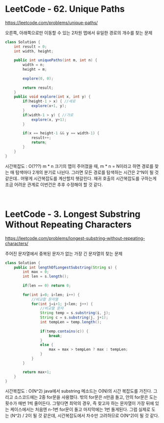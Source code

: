 # LeetCode - 62. Unique Paths

https://leetcode.com/problems/unique-paths/
  
오른쪽, 아래쪽으로만 이동할 수 있는 2차원 맵에서 유일한 경로의 개수를 찾는 문제

```Java
class Solution {
    int result = 0;
    int width, height;
    
    public int uniquePaths(int m, int n) {
        width = n;
        height = m;
        
        explore(0, 0);
        
        return result;
    }
    public void explore(int x, int y) {
        if(height-1 > x) { //세로
            explore(x+1, y);
        }
        if(width-1 > y) { //가로
            explore(x, y+1);
        }
        
        if(x == height-1 && y == width-1) {
            result++;
            return;
        }
    }
}

```

시간복잡도 : O(???)
m * n 크기의 맵이 주어졌을 때, m * n = N이라고 하면 경로를 찾는 매 탐색마다 2개의 분기로 나뉜다.
그러면 모든 경로를 탐색하는 시간은 2^N이 될 것 같은데.. 어떻게 시간복잡도를 계산할지 헷갈린다.
재귀 호출의 시간복잡도를 구하는게 조금 어려운 관계로 이번건은 추후 수정해야 할 것 같다.

<br />


# LeetCode - 3. Longest Substring Without Repeating Characters

https://leetcode.com/problems/longest-substring-without-repeating-characters/
  
주어진 문자열에서 중복된 문자가 없는 가장 긴 문자열의 찾는 문제

```Java
class Solution {
    public int lengthOfLongestSubstring(String s) {
		int max = 0;
		int len = s.length();
		
		if(len == 0) return 0;
		
		for(int i=0; i<len; i++) {
			//비교할 문자열
			for(int j=i+1; j<len; j++) {
				//비교할 문자
				String temp = s.substring(i, j);
				String c = s.substring(j, j+1);
				int tempLen = temp.length();
				
				if(temp.contains(c)) {
					break;
				}
				else {
					max = max > tempLen ? max : tempLen;
				}
			}
		}

		return max+1;
    }
}

```

시간복잡도 : O(N^2)
java에서 substring 메소드는 O(N)의 시간 복잡도를 가진다.
그리고 소스코드에는 2중 for문을 사용했다. 밖의 for문은 n만큼 돌고, 안의 for문은 도는 횟수가 매번 1씩 줄어든다.
그렇다면 최악의 경우, 즉 찾고자 하는 문자열이 가장 뒤에 있는 케이스에서는 처음엔 n-1번 for문이 돌고 마지막에는 1번 돌게된다.
그럼 실제로 도는 (N^2) / 2이 될 것 같은데, 시간복잡도에서 차수만 고려하므로 O(N^2)이 될 것 같다. 

<br />
